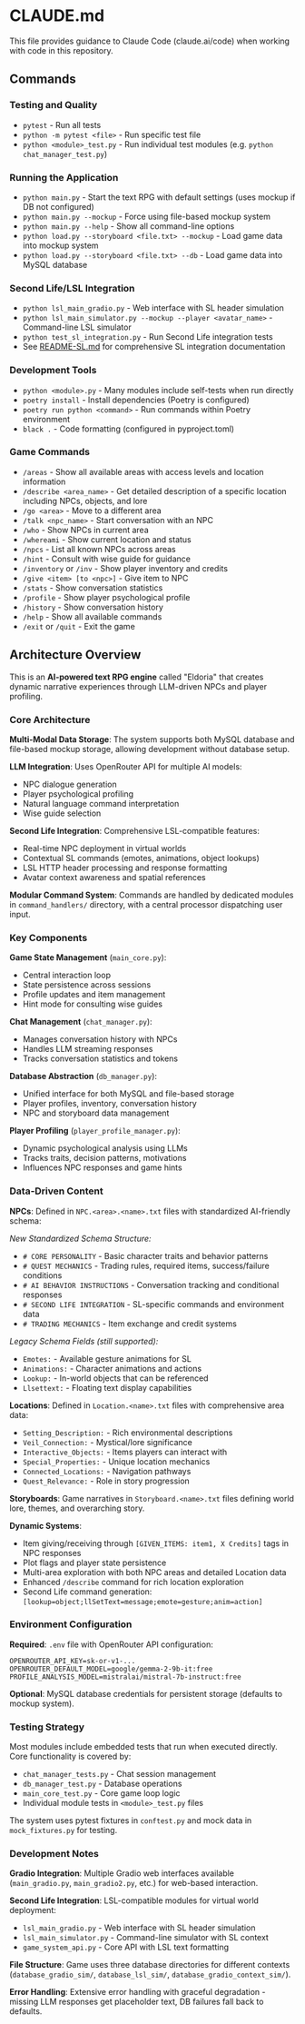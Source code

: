 # CLAUDE.md

This file provides guidance to Claude Code (claude.ai/code) when working with code in this repository.

## Commands

### Testing and Quality
- `pytest` - Run all tests
- `python -m pytest <file>` - Run specific test file
- `python <module>_test.py` - Run individual test modules (e.g. `python chat_manager_test.py`)

### Running the Application
- `python main.py` - Start the text RPG with default settings (uses mockup if DB not configured)
- `python main.py --mockup` - Force using file-based mockup system
- `python main.py --help` - Show all command-line options
- `python load.py --storyboard <file.txt> --mockup` - Load game data into mockup system
- `python load.py --storyboard <file.txt> --db` - Load game data into MySQL database

### Second Life/LSL Integration
- `python lsl_main_gradio.py` - Web interface with SL header simulation
- `python lsl_main_simulator.py --mockup --player <avatar_name>` - Command-line LSL simulator
- `python test_sl_integration.py` - Run Second Life integration tests
- See [README-SL.md](README-SL.md) for comprehensive SL integration documentation

### Development Tools
- `python <module>.py` - Many modules include self-tests when run directly
- `poetry install` - Install dependencies (Poetry is configured)
- `poetry run python <command>` - Run commands within Poetry environment
- `black .` - Code formatting (configured in pyproject.toml)

### Game Commands
- `/areas` - Show all available areas with access levels and location information
- `/describe <area_name>` - Get detailed description of a specific location including NPCs, objects, and lore
- `/go <area>` - Move to a different area
- `/talk <npc_name>` - Start conversation with an NPC
- `/who` - Show NPCs in current area
- `/whereami` - Show current location and status
- `/npcs` - List all known NPCs across areas
- `/hint` - Consult with wise guide for guidance
- `/inventory` or `/inv` - Show player inventory and credits
- `/give <item> [to <npc>]` - Give item to NPC
- `/stats` - Show conversation statistics
- `/profile` - Show player psychological profile
- `/history` - Show conversation history
- `/help` - Show all available commands
- `/exit` or `/quit` - Exit the game

## Architecture Overview

This is an **AI-powered text RPG engine** called "Eldoria" that creates dynamic narrative experiences through LLM-driven NPCs and player profiling.

### Core Architecture

**Multi-Modal Data Storage**: The system supports both MySQL database and file-based mockup storage, allowing development without database setup.

**LLM Integration**: Uses OpenRouter API for multiple AI models:
- NPC dialogue generation
- Player psychological profiling  
- Natural language command interpretation
- Wise guide selection

**Second Life Integration**: Comprehensive LSL-compatible features:
- Real-time NPC deployment in virtual worlds
- Contextual SL commands (emotes, animations, object lookups)
- LSL HTTP header processing and response formatting
- Avatar context awareness and spatial references

**Modular Command System**: Commands are handled by dedicated modules in `command_handlers/` directory, with a central processor dispatching user input.

### Key Components

**Game State Management** (`main_core.py`):
- Central interaction loop
- State persistence across sessions
- Profile updates and item management
- Hint mode for consulting wise guides

**Chat Management** (`chat_manager.py`):
- Manages conversation history with NPCs
- Handles LLM streaming responses
- Tracks conversation statistics and tokens

**Database Abstraction** (`db_manager.py`):
- Unified interface for both MySQL and file-based storage
- Player profiles, inventory, conversation history
- NPC and storyboard data management

**Player Profiling** (`player_profile_manager.py`):
- Dynamic psychological analysis using LLMs
- Tracks traits, decision patterns, motivations
- Influences NPC responses and game hints

### Data-Driven Content

**NPCs**: Defined in `NPC.<area>.<name>.txt` files with standardized AI-friendly schema:

*New Standardized Schema Structure:*
- `# CORE PERSONALITY` - Basic character traits and behavior patterns
- `# QUEST MECHANICS` - Trading rules, required items, success/failure conditions  
- `# AI BEHAVIOR INSTRUCTIONS` - Conversation tracking and conditional responses
- `# SECOND LIFE INTEGRATION` - SL-specific commands and environment data
- `# TRADING MECHANICS` - Item exchange and credit systems

*Legacy Schema Fields (still supported):*
- `Emotes:` - Available gesture animations for SL
- `Animations:` - Character animations and actions
- `Lookup:` - In-world objects that can be referenced
- `Llsettext:` - Floating text display capabilities

**Locations**: Defined in `Location.<name>.txt` files with comprehensive area data:
- `Setting_Description:` - Rich environmental descriptions
- `Veil_Connection:` - Mystical/lore significance
- `Interactive_Objects:` - Items players can interact with
- `Special_Properties:` - Unique location mechanics
- `Connected_Locations:` - Navigation pathways
- `Quest_Relevance:` - Role in story progression

**Storyboards**: Game narratives in `Storyboard.<name>.txt` files defining world lore, themes, and overarching story.

**Dynamic Systems**:
- Item giving/receiving through `[GIVEN_ITEMS: item1, X Credits]` tags in NPC responses
- Plot flags and player state persistence  
- Multi-area exploration with both NPC areas and detailed Location data
- Enhanced `/describe` command for rich location exploration
- Second Life command generation: `[lookup=object;llSetText=message;emote=gesture;anim=action]`

### Environment Configuration

**Required**: `.env` file with OpenRouter API configuration:
```
OPENROUTER_API_KEY=sk-or-v1-...
OPENROUTER_DEFAULT_MODEL=google/gemma-2-9b-it:free
PROFILE_ANALYSIS_MODEL=mistralai/mistral-7b-instruct:free
```

**Optional**: MySQL database credentials for persistent storage (defaults to mockup system).

### Testing Strategy

Most modules include embedded tests that run when executed directly. Core functionality is covered by:
- `chat_manager_tests.py` - Chat session management
- `db_manager_test.py` - Database operations
- `main_core_test.py` - Core game loop logic
- Individual module tests in `<module>_test.py` files

The system uses pytest fixtures in `conftest.py` and mock data in `mock_fixtures.py` for testing.

### Development Notes

**Gradio Integration**: Multiple Gradio web interfaces available (`main_gradio.py`, `main_gradio2.py`, etc.) for web-based interaction.

**Second Life Integration**: LSL-compatible modules for virtual world deployment:
- `lsl_main_gradio.py` - Web interface with SL header simulation
- `lsl_main_simulator.py` - Command-line simulator with SL context
- `game_system_api.py` - Core API with LSL text formatting

**File Structure**: Game uses three database directories for different contexts (`database_gradio_sim/`, `database_lsl_sim/`, `database_gradio_context_sim/`).

**Error Handling**: Extensive error handling with graceful degradation - missing LLM responses get placeholder text, DB failures fall back to defaults.